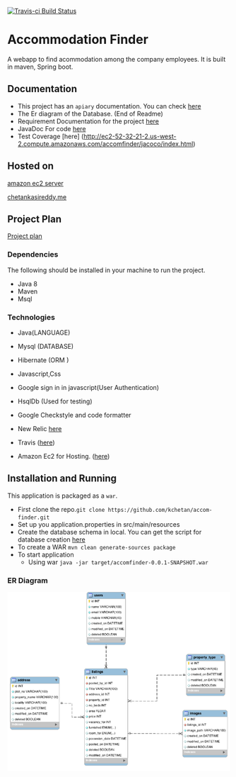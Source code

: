 [![Travis-ci Build Status](https://travis-ci.org/kchetan/accom-finder.svg?branch=master)](https://travis-ci.org/kchetan/accom-finder)
# Accommodation Finder
A webapp to find acommodation among the company employees. It is built in maven, Spring boot.

## Documentation

* This project has an `apiary` documentation. You can check [here](http://docs.accommodationfinder.apiary.io)
* The Er diagram of the Database. (End of Readme)
* Requirement Documentation for the project [here](https://drive.google.com/file/d/0BxNLMpY0NND3SXZlZTNldjdGaXc/view?usp=sharing)
* JavaDoc For code [here](http://ec2-52-32-21-2.us-west-2.compute.amazonaws.com/accomfinder/javadoc/index.html)
* Test Coverage [here] (http://ec2-52-32-21-2.us-west-2.compute.amazonaws.com/accomfinder/jacoco/index.html)


## Hosted on

 [amazon ec2 server](http://ec2-52-32-21-2.us-west-2.compute.amazonaws.com/accomfinder)
 
 [chetankasireddy.me](http://chetankasireddy.me/accomfinder/)

## Project Plan

  [Project plan](https://docs.google.com/a/practo.com/spreadsheets/d/1-AENyGqzP8uD_YZSTLBkqmftwDEM1vkPPhKkhF_Bm0I/edit?usp=sharing)
  
### Dependencies
The following should be installed in your machine to run the project.
* Java 8
* Maven
* Msql

### Technologies
* Java(LANGUAGE)
* Mysql (DATABASE)
* Hibernate (ORM )
* Javascript,Css
* Google sign in in javascript(User Authentication)
* HsqlDb (Used for testing)
* Google Checkstyle and code formatter
* New Relic [here](https://rpm.newrelic.com/accounts/1410169/applications/22261596)
	
* Travis ([here](https://travis-ci.org/kchetan/accom-finder))
* Amazon Ec2 for Hosting. ([here](http://ec2-52-32-21-2.us-west-2.compute.amazonaws.com/accomfinder))

## Installation and Running
This application is packaged as a `war`.
* First clone the repo.`git clone https://github.com/kchetan/accom-finder.git`
* Set up you application.properties in src/main/resources
* Create the database schema in local. You can get the script for database creation [here](https://github.com/kchetan/accom-finder/blob/master/documentation_files/script.sql)
*  To create a WAR
	`mvn clean generate-sources package`
* To start application
	- Using war  `java -jar target/accomfinder-0.0.1-SNAPSHOT.war`
	


### ER Diagram
![ER Diagram](https://raw.githubusercontent.com/kchetan/accom-finder/master/documentation_files/accommodation_erdiagram.png)


